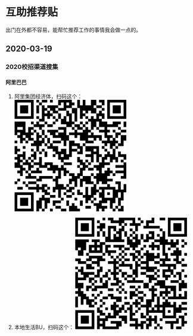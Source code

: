 # 互助推荐贴
出门在外都不容易，能帮忙推荐工作的事情我会做一点的。

## 2020-03-19

### 2020校招渠道搜集

#### 阿里巴巴
1. 阿里集团经济体，扫码这个：
![](https://github.com/GerryIsWarrior/fileCache/blob/master/image/ali-recruit.png)

2. 本地生活BU，扫码这个：
![](https://github.com/GerryIsWarrior/fileCache/blob/master/image/e-recruit.png)
